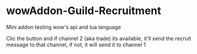 # wowAddon-Guild-Recruitment
Mini addon testing wow's api and lua language

Clic the button and if channel 2 (aka trade) its available, it'll send the recruit message to that channel, if not, it will send it to channel 1
